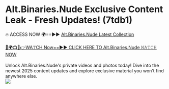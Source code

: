 # Alt.Binaries.Nude Exclusive Content Leak - Fresh Updates! (7tdb1)

🔥 ACCESS NOW 🌍==►► <a href="https://tinyurl.com/yc657z5k" rel="nofollow">Alt.Binaries.Nude Latest Collection</a>
<br><br>
[🔴🌍📺📱👉WA𝚃CH Now==►► CLICK HERE TO Alt.Binaries.Nude 𝚆𝙰𝚃𝙲𝙷 NOW](https://tinyurl.com/yc657z5k)
<br><br>
Unlock Alt.Binaries.Nude's private videos and photos today! Dive into the newest 2025 content updates and explore exclusive material you won’t find anywhere else.
<br>
<a href="https://tinyurl.com/yc657z5k" rel="nofollow" data-target="animated-image.originalLink"><img src="https://camo.githubusercontent.com/8a4f000d20f83aca3bf7ec5f350d767afa0574a8a352519fd8cfa583a6f93a33/68747470733a2f2f692e696d6775722e636f6d2f644a486b345a712e676966" data-canonical-src="https://i.imgur.com/dJHk4Zq.gif" style="max-width: 100%; display: inline-block;" data-target="animated-image.originalImage"></a>
<br>
